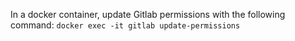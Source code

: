 In a docker container, update Gitlab permissions with the following command:
`docker exec -it gitlab update-permissions`
